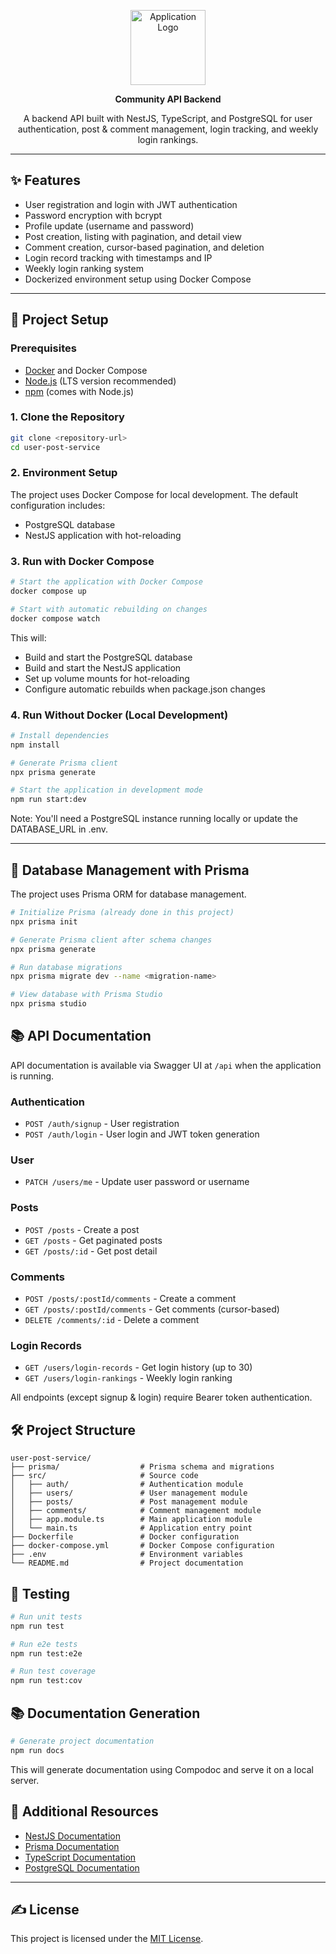 <p align="center">
  <img src="https://sdmntprsouthcentralus.oaiusercontent.com/files/00000000-1c2c-61f7-9d72-efc9fa7ede37/raw?se=2025-05-29T16%3A23%3A16Z&sp=r&sv=2024-08-04&sr=b&scid=bb8bc206-e6ea-520c-b85b-e10f885f4bbf&skoid=24a7dec3-38fc-4904-b888-8abe0855c442&sktid=a48cca56-e6da-484e-a814-9c849652bcb3&skt=2025-05-29T11%3A03%3A09Z&ske=2025-05-30T11%3A03%3A09Z&sks=b&skv=2024-08-04&sig=ZlCqFhpUvrxZR4hofL9eSYhQZTHjUMVoiY5rbh1YvFU%3D" width="120" alt="Application Logo" />
</p>

<p align="center"><strong>Community API Backend</strong></p>
<p align="center">A backend API built with NestJS, TypeScript, and PostgreSQL for user authentication, post & comment management, login tracking, and weekly login rankings.</p>

---

## ✨ Features

* User registration and login with JWT authentication
* Password encryption with bcrypt
* Profile update (username and password)
* Post creation, listing with pagination, and detail view
* Comment creation, cursor-based pagination, and deletion
* Login record tracking with timestamps and IP
* Weekly login ranking system
* Dockerized environment setup using Docker Compose

---

## 📁 Project Setup

### Prerequisites

- [Docker](https://www.docker.com/get-started) and Docker Compose
- [Node.js](https://nodejs.org/) (LTS version recommended)
- [npm](https://www.npmjs.com/) (comes with Node.js)

### 1. Clone the Repository

```bash
git clone <repository-url>
cd user-post-service
```

### 2. Environment Setup

The project uses Docker Compose for local development. The default configuration includes:

- PostgreSQL database
- NestJS application with hot-reloading

### 3. Run with Docker Compose

```bash
# Start the application with Docker Compose
docker compose up

# Start with automatic rebuilding on changes
docker compose watch
```

This will:
- Build and start the PostgreSQL database
- Build and start the NestJS application
- Set up volume mounts for hot-reloading
- Configure automatic rebuilds when package.json changes

### 4. Run Without Docker (Local Development)

```bash
# Install dependencies
npm install

# Generate Prisma client
npx prisma generate

# Start the application in development mode
npm run start:dev
```

Note: You'll need a PostgreSQL instance running locally or update the DATABASE_URL in .env.

---

## 🔧 Database Management with Prisma

The project uses Prisma ORM for database management.

```bash
# Initialize Prisma (already done in this project)
npx prisma init

# Generate Prisma client after schema changes
npx prisma generate

# Run database migrations
npx prisma migrate dev --name <migration-name>

# View database with Prisma Studio
npx prisma studio
```

## 📚 API Documentation

API documentation is available via Swagger UI at `/api` when the application is running.

### Authentication

* `POST /auth/signup` - User registration
* `POST /auth/login` - User login and JWT token generation

### User

* `PATCH /users/me` - Update user password or username

### Posts

* `POST /posts` - Create a post
* `GET /posts` - Get paginated posts
* `GET /posts/:id` - Get post detail

### Comments

* `POST /posts/:postId/comments` - Create a comment
* `GET /posts/:postId/comments` - Get comments (cursor-based)
* `DELETE /comments/:id` - Delete a comment

### Login Records

* `GET /users/login-records` - Get login history (up to 30)
* `GET /users/login-rankings` - Weekly login ranking

All endpoints (except signup & login) require Bearer token authentication.

## 🛠️ Project Structure

```
user-post-service/
├── prisma/                  # Prisma schema and migrations
├── src/                     # Source code
│   ├── auth/                # Authentication module
│   ├── users/               # User management module
│   ├── posts/               # Post management module
│   ├── comments/            # Comment management module
│   ├── app.module.ts        # Main application module
│   └── main.ts              # Application entry point
├── Dockerfile               # Docker configuration
├── docker-compose.yml       # Docker Compose configuration
├── .env                     # Environment variables
└── README.md                # Project documentation
```

## 🧪 Testing

```bash
# Run unit tests
npm run test

# Run e2e tests
npm run test:e2e

# Run test coverage
npm run test:cov
```

## 📚 Documentation Generation

```bash
# Generate project documentation
npm run docs
```

This will generate documentation using Compodoc and serve it on a local server.

## 📖 Additional Resources

* [NestJS Documentation](https://docs.nestjs.com)
* [Prisma Documentation](https://www.prisma.io/docs)
* [TypeScript Documentation](https://www.typescriptlang.org/docs)
* [PostgreSQL Documentation](https://www.postgresql.org/docs/)

---

## ✍️ License

This project is licensed under the [MIT License](LICENSE).
